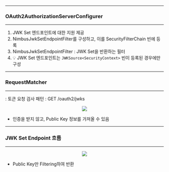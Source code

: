 -----
### OAuth2AuthorizationServerConfigurer
-----
1. JWK Set 엔드포인트에 대한 지원 제공
2. NimbusJwkSetEndpointFilter를 구성하고, 이를 SecurityFilterChain 빈에 등록
3. NimbusJwkSetEndpointFilter : JWK Set을 반환하는 필터
4. 💡 JWK Set 엔드포인트는 ```JWKSource<SecurityContext>``` 빈이 등록된 경우에만 구성

-----
### RequestMatcher
-----
: 토큰 요청 검사 패턴 : GET /oauth2/jwks

<div align="center">
<img src="https://github.com/user-attachments/assets/1f0631d8-aa73-45ba-9634-771af2c632d2">
</div>

  - 인증을 받지 않고, Public Key 정보를 가져올 수 있음

-----
### JWK Set Endpoint 흐름
-----
<div align="center">
<img src="https://github.com/user-attachments/assets/e534b383-96b7-44ce-9e8d-d0598f6e01a5">
</div>

  - Public Key만 Filtering하여 반환
